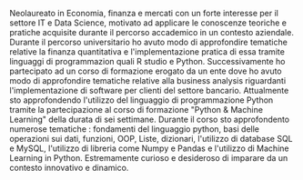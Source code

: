 Neolaureato in Economia, finanza e mercati con un forte interesse per il settore IT e Data Science, motivato ad applicare le conoscenze teoriche e pratiche acquisite durante il percorso accademico in un contesto aziendale. Durante il percorso universitario ho avuto modo di approfondire tematiche relative la finanza quantitativa e l'implementazione pratica di essa tramite linguaggi di programmazion quali R studio e Python. Successivamente ho partecipato ad un corso di formazione erogato da un ente dove ho avuto modo di approfondire tematiche relative alla business analysis riguardanti l'implementazione di software per clienti del settore bancario. Attualmente sto approfondendo l'utilizzo del linguaggio di programmazione Python tramite la partecipazione al corso di formazione "Python & Machine Learning" della durata di sei settimane. Durante il corso sto approfondento numerose tematiche : fondamenti del linguaggio python, basi delle operazioni sui dati, funzioni, OOP, Liste, dizionari, l'utilizzo di database SQL e MySQL, l'utilizzo di libreria come Numpy e Pandas e l'utilizzo di Machine Learning in Python. Estremamente curioso e desideroso di imparare da un contesto innovativo e dinamico.
